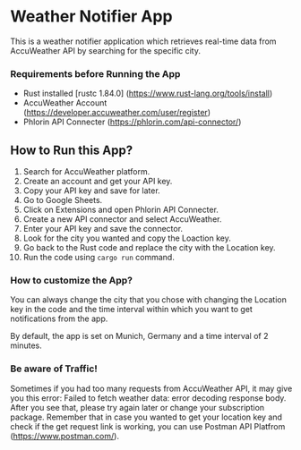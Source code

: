 # Weather Notifier App
This is a weather notifier application which retrieves real-time data from AccuWeather API by searching for the specific city.

### Requirements before Running the App

- Rust installed [rustc 1.84.0] (https://www.rust-lang.org/tools/install)
- AccuWeather Account (https://developer.accuweather.com/user/register)
- Phlorin API Connecter (https://phlorin.com/api-connector/)

## How to Run this App?

1) Search for AccuWeather platform.
2) Create an account and get your API key.
3) Copy your API key and save for later.
4) Go to Google Sheets.
5) Click on Extensions and open Phlorin API Connecter.
6) Create a new API connector and select AccuWeather.
7) Enter your API key and save the connector.
8) Look for the city you wanted and copy the Loaction key.
9) Go back to the Rust code and replace the city with the Location key.
10) Run the code using `cargo run` command.

### How to customize the App?

You can always change the city that you chose with changing the Location key in the code and the time interval within which you want to get notifications from the app. 

By default, the app is set on Munich, Germany and a time interval of 2 minutes.

### Be aware of Traffic!

Sometimes if you had too many requests from AccuWeather API, it may give you this error: Failed to fetch weather data: error decoding response body. After you see that, please try again later or change your subscription package. Remember that in case you wanted to get your location key and check if the get request link is working, you can use Postman API Platfrom (https://www.postman.com/).
